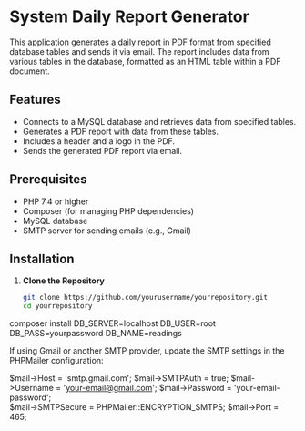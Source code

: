 # System Daily Report Generator

This application generates a daily report in PDF format from specified database tables and sends it via email. The report includes data from various tables in the database, formatted as an HTML table within a PDF document.

## Features

- Connects to a MySQL database and retrieves data from specified tables.
- Generates a PDF report with data from these tables.
- Includes a header and a logo in the PDF.
- Sends the generated PDF report via email.

## Prerequisites

- PHP 7.4 or higher
- Composer (for managing PHP dependencies)
- MySQL database
- SMTP server for sending emails (e.g., Gmail)

## Installation

1. **Clone the Repository**

   ```bash
   git clone https://github.com/yourusername/yourrepository.git
   cd yourrepository


composer install
DB_SERVER=localhost
DB_USER=root
DB_PASS=yourpassword
DB_NAME=readings

If using Gmail or another SMTP provider, update the SMTP settings in the PHPMailer configuration:

$mail->Host       = 'smtp.gmail.com'; 
$mail->SMTPAuth   = true;
$mail->Username   = 'your-email@gmail.com'; 
$mail->Password   = 'your-email-password';  
$mail->SMTPSecure = PHPMailer::ENCRYPTION_SMTPS; 
$mail->Port       = 465; 
